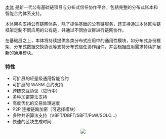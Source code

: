 

[本体](https://ont.io/#/) 是新一代公有基础链项目与分布式信任协作平台，包括完整的分布式账本和智能合约体系支持。                

本体架构支持公有链网体系，除了提供基础的公有链服务，还支持通过本体区块链框架定制不同应用的公有链，并通过不同协议群进行链网协作。                 

在基础层之上，本体将持续提供各类分布式应用中的通用性模块，如分布式身份框架、分布式数据交换协议等支持分布式信任协作组件，并会根据应用需求持续扩展新的通用模块。

### 特性

* 可扩展的轻量级通用智能合约
* 可扩展的 WASM 合约支持
* 跨链交互协议（进行中）
* 多种加密算法支持 
* 高度优化的交易处理速度
* P2P 连接链路加密（可选择模块）
* 多种共识算法支持（VBFT/DBFT/SBFT/PoW/SOLO...）
* 快速的区块生成时间


<div align="center"><img src="https://raw.githubusercontent.com/ontio/documentation/master/dev-website-docs/assets/arch.png"><br><br></div>